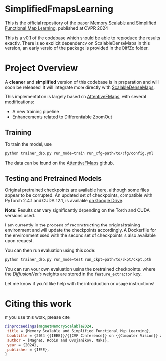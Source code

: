 # SimplifiedFmapsLearning

This is the official repository of the paper [Memory Scalable and Simplified Functional Map Learning](https://openaccess.thecvf.com/content/CVPR2024/html/Magnet_Memory-Scalable_and_Simplified_Functional_Map_Learning_CVPR_2024_paper.html), published at CVPR 2024

This is a v0.1 of the codebase which should be able to reproduce the results exactly. There is no explicit dependency on [ScalableDenseMaps](https://github.com/RobinMagnet/ScalableDenseMaps) in this version, an early versio of the package is provided in the DiffZo folder.

# Project Overview

A **cleaner** and **simplified** version of this codebase is in preparation and will soon be released. It will integrate more directly with [ScalableDenseMaps](https://github.com/RobinMagnet/ScalableDenseMaps).

This implementation is largely based on [AttentiveFMaps](https://github.com/craigleili/AttentiveFMaps), with several modifications:
- A new training pipeline
- Enhancements related to Differentiable ZoomOut

## Training
To train the model, use
```bash
python trainer_dzo.py run_mode=train run_cfg=path/to/cfg/config.yml
```

The data can be found on the [AttentiveFMaps](https://github.com/craigleili/AttentiveFMaps) github.

## Testing and Pretrained Models

Original pretrained checkpoints are available [here](https://www.lix.polytechnique.fr/Labo/Robin.Magnet/CVPR24/res_cache.zip), although some files appear to be corrupted.
An updated set of checkpoints, compatible with PyTorch 2.4.1 and CUDA 12.1, is available [on Google Drive](https://drive.google.com/file/d/1ebo5iGGavkaEat40QfdS4N-MInN-c3RQ/view?usp=sharing).

**Note**: Results can vary significantly depending on the Torch and CUDA versions used.

I am currently in the process of reconstructing the original training environment and will update the checkpoints accordingly. A Dockerfile for the environment used with the second set of checkpoints is also available upon request.

You can then run evaluation using this code:

```bash
python trainer_dzo.py run_mode=test run_ckpt=path/to/ckpt/ckpt.pth
```


You can run your own evaluation using the pretrained checkpoints, where the *DiffusionNet*'s weights are stored in the `feature_extractor` key.

Let me know if you'd like help with the introduction or usage instructions!

 # Citing this work

 If you use this work, please cite

 ```bibtex
@inproceedings{magnetMemoryScalable2024,
  title = {Memory Scalable and Simplified Functional Map Learning},
  booktitle = {2024 {{IEEE}}/{{CVF Conference}} on {{Computer Vision}} and {{Pattern Recognition}} ({{CVPR}})},
  author = {Magnet, Robin and Ovsjanikov, Maks},
  year = {2024},
  publisher = {IEEE},
}
```
